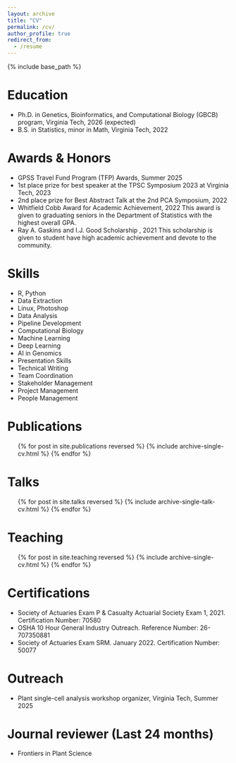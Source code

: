 ```yaml
---
layout: archive
title: "CV"
permalink: /cv/
author_profile: true
redirect_from:
  - /resume
---
```


{% include base_path %}

Education
======
* Ph.D. in Genetics, Bioinformatics, and Computational Biology (GBCB) program, Virginia Tech, 2026 (expected)
* B.S. in Statistics, minor in Math, Virginia Tech, 2022

Awards & Honors
======
* GPSS Travel Fund Program (TFP) Awards, Summer 2025
* 1st place prize for best speaker at the TPSC Symposium 2023 at Virginia Tech, 2023
* 2nd place prize for Best Abstract Talk at the 2nd PCA Symposium, 2022
* Whitfield Cobb Award for Academic Achievement, 2022
      This award is given to graduating seniors in the Department of Statistics with the highest overall GPA.
* Ray A. Gaskins and I.J. Good Scholarship , 2021
      This scholarship is given to student have high academic achievement and devote to the community. 
 
Skills
======
* R, Python
* Data Extraction
* Linux, Photoshop
* Data Analysis
* Pipeline Development
* Computational Biology
* Machine Learning
* Deep Learning
* AI in Genomics
* Presentation Skills
* Technical Writing
* Team Coordination
* Stakeholder Management
* Project Management
* People Management

Publications
======
  <ul>{% for post in site.publications reversed %}
    {% include archive-single-cv.html %}
  {% endfor %}</ul>
  
Talks
======
  <ul>{% for post in site.talks reversed %}
    {% include archive-single-talk-cv.html  %}
  {% endfor %}</ul>
  
Teaching
======
  <ul>{% for post in site.teaching reversed %}
    {% include archive-single-cv.html %}
  {% endfor %}</ul>
  
Certifications
======
* Society of Actuaries Exam P & Casualty Actuarial Society Exam 1, 2021. Certification Number: 70580
* OSHA 10 Hour General Industry Outreach. Reference Number: 26-707350881
* Society of Actuaries Exam SRM. January 2022. Certification Number: 50077

Outreach
======
* Plant single-cell analysis workshop organizer, Virginia Tech, Summer 2025

Journal reviewer (Last 24 months)
======
* Frontiers in Plant Science
  
